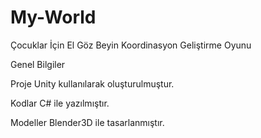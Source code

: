 # My-World
Çocuklar İçin El Göz Beyin Koordinasyon Geliştirme Oyunu

Genel Bilgiler

Proje Unity kullanılarak oluşturulmuştur. 

Kodlar C# ile yazılmıştır. 

Modeller Blender3D ile tasarlanmıştır.
